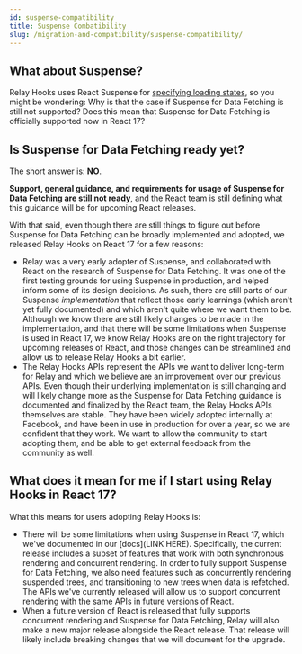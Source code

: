 ```yaml
---
id: suspense-compatibility
title: Suspense Combatibility
slug: /migration-and-compatibility/suspense-compatibility/
---
```


## What about Suspense?

Relay Hooks uses React Suspense for [specifying loading states](../../guided-tour/rendering/loading-states/), so you might be wondering: Why is that the case if Suspense for Data Fetching is still not supported? Does this mean that Suspense for Data Fetching is officially supported now in React 17?

## Is Suspense for Data Fetching ready yet?

The short answer is: **NO**.

**Support, general guidance, and requirements for usage of Suspense for Data Fetching are still not ready**, and the React team is still defining what this guidance will be for upcoming React releases.

With that said, even though there are still things to figure out before Suspense for Data Fetching can be broadly implemented and adopted, we released Relay Hooks on React 17 for a few reasons:

* Relay was a very early adopter of Suspense, and collaborated with React on the research of Suspense for Data Fetching. It was one of the first testing grounds for using Suspense in production, and helped inform some of its design decisions. As such, there are still parts of our Suspense *implementation* that reflect those early learnings (which aren't yet fully documented) and which aren't quite where we want them to be. Although we know there are still likely changes to be made in the implementation, and that there will be some limitations when Suspense is used in React 17, we know Relay Hooks are on the right trajectory for upcoming releases of React, and those changes can be streamlined and allow us to release Relay Hooks a bit earlier.
* The Relay Hooks APIs represent the APIs we want to deliver long-term for Relay and which we believe are an improvement over our previous APIs. Even though their underlying implementation is still changing and will likely change more as the Suspense for Data Fetching guidance is documented and finalized by the React team, the Relay Hooks APIs themselves are stable. They have been widely adopted internally at Facebook, and have been in use in production for over a year, so we are confident that they work. We want to allow the community to start adopting them, and be able to get external feedback from the community as well.


## What does it mean for me if I start using Relay Hooks in React 17?

What this means for users adopting Relay Hooks is:

* There will be some limitations when using Suspense in React 17, which we've documented in our [docs](LINK HERE). Specifically, the current release includes a subset of features that work with both synchronous rendering and concurrent rendering. In order to fully support Suspense for Data Fetching, we also need features such as concurrently rendering suspended trees, and transitioning to new trees when data is refetched. The APIs we've currently released will allow us to support concurrent rendering with the same APIs in future versions of React.
* When a future version of React is released that fully supports concurrent rendering and Suspense for Data Fetching, Relay will also make a new major release alongside the React release. That release will likely include breaking changes that we will document for the upgrade.
